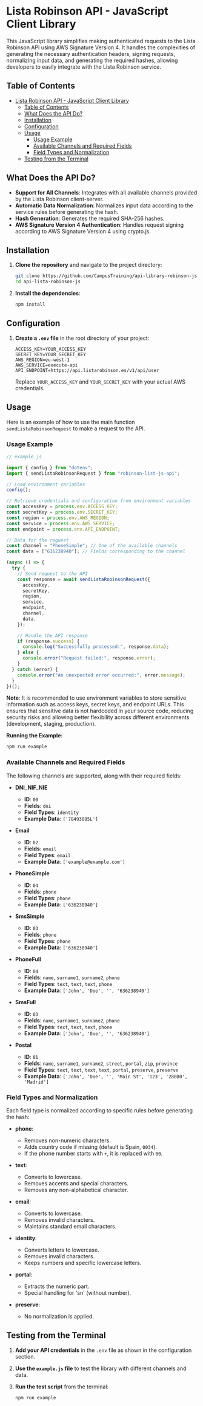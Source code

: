 # Lista Robinson API - JavaScript Client Library

This JavaScript library simplifies making authenticated requests to the Lista Robinson API using AWS Signature Version 4. It handles the complexities of generating the necessary authentication headers, signing requests, normalizing input data, and generating the required hashes, allowing developers to easily integrate with the Lista Robinson service.

## Table of Contents

- [Lista Robinson API - JavaScript Client Library](#lista-robinson-api---javascript-client-library)
  - [Table of Contents](#table-of-contents)
  - [What Does the API Do?](#what-does-the-api-do)
  - [Installation](#installation)
  - [Configuration](#configuration)
  - [Usage](#usage)
    - [Usage Example](#usage-example)
    - [Available Channels and Required Fields](#available-channels-and-required-fields)
    - [Field Types and Normalization](#field-types-and-normalization)
  - [Testing from the Terminal](#testing-from-the-terminal)

## What Does the API Do?

- **Support for All Channels**: Integrates with all available channels provided by the Lista Robinson client-server.
- **Automatic Data Normalization**: Normalizes input data according to the service rules before generating the hash.
- **Hash Generation**: Generates the required SHA-256 hashes.
- **AWS Signature Version 4 Authentication**: Handles request signing according to AWS Signature Version 4 using crypto.js.

## Installation

1. **Clone the repository** and navigate to the project directory:

   ```bash
   git clone https://github.com/CampusTraining/api-library-robinson-js.git
   cd api-lista-robinson-js
   ```

2. **Install the dependencies**:

   ```bash
   npm install
   ```

## Configuration

1. **Create a `.env` file** in the root directory of your project:

   ```dotenv
   ACCESS_KEY=YOUR_ACCESS_KEY
   SECRET_KEY=YOUR_SECRET_KEY
   AWS_REGION=eu-west-1
   AWS_SERVICE=execute-api
   API_ENDPOINT=https://api.listarobinson.es/v1/api/user
   ```

   Replace `YOUR_ACCESS_KEY` and `YOUR_SECRET_KEY` with your actual AWS credentials.

## Usage

Here is an example of how to use the main function `sendListaRobinsonRequest` to make a request to the API.

### Usage Example

```javascript
// example.js

import { config } from "dotenv";
import { sendListaRobinsonRequest } from "robinson-list-js-api";

// Load environment variables
config();

// Retrieve credentials and configuration from environment variables
const accessKey = process.env.ACCESS_KEY;
const secretKey = process.env.SECRET_KEY;
const region = process.env.AWS_REGION;
const service = process.env.AWS_SERVICE;
const endpoint = process.env.API_ENDPOINT;

// Data for the request
const channel = "PhoneSimple"; // One of the available channels
const data = ["636238940"]; // Fields corresponding to the channel

(async () => {
  try {
    // Send request to the API
    const response = await sendListaRobinsonRequest({
      accessKey,
      secretKey,
      region,
      service,
      endpoint,
      channel,
      data,
    });

    // Handle the API response
    if (response.success) {
      console.log("Successfully processed:", response.data);
    } else {
      console.error("Request failed:", response.error);
    }
  } catch (error) {
    console.error("An unexpected error occurred:", error.message);
  }
})();
```

**Note**: It is recommended to use environment variables to store sensitive information such as access keys, secret keys, and endpoint URLs. This ensures that sensitive data is not hardcoded in your source code, reducing security risks and allowing better flexibility across different environments (development, staging, production).

**Running the Example:**

```bash
npm run example
```

### Available Channels and Required Fields

The following channels are supported, along with their required fields:

- **DNI_NIF_NIE**

  - **ID**: `00`
  - **Fields**: `dni`
  - **Field Types**: `identity`
  - **Example Data**: `['78493085L']`

- **Email**

  - **ID**: `02`
  - **Fields**: `email`
  - **Field Types**: `email`
  - **Example Data**: `['example@example.com']`

- **PhoneSimple**

  - **ID**: `04`
  - **Fields**: `phone`
  - **Field Types**: `phone`
  - **Example Data**: `['636238940']`

- **SmsSimple**

  - **ID**: `03`
  - **Fields**: `phone`
  - **Field Types**: `phone`
  - **Example Data**: `['636238940']`

- **PhoneFull**

  - **ID**: `04`
  - **Fields**: `name`, `surname1`, `surname2`, `phone`
  - **Field Types**: `text`, `text`, `text`, `phone`
  - **Example Data**: `['John', 'Doe', '', '636238940']`

- **SmsFull**

  - **ID**: `03`
  - **Fields**: `name`, `surname1`, `surname2`, `phone`
  - **Field Types**: `text`, `text`, `text`, `phone`
  - **Example Data**: `['John', 'Doe', '', '636238940']`

- **Postal**
  - **ID**: `01`
  - **Fields**: `name`, `surname1`, `surname2`, `street`, `portal`, `zip`, `province`
  - **Field Types**: `text`, `text`, `text`, `text`, `portal`, `preserve`, `preserve`
  - **Example Data**: `['John', 'Doe', '', 'Main St', '123', '28080', 'Madrid']`

### Field Types and Normalization

Each field type is normalized according to specific rules before generating the hash:

- **phone**:

  - Removes non-numeric characters.
  - Adds country code if missing (default is Spain, `0034`).
  - If the phone number starts with `+`, it is replaced with `00`.

- **text**:

  - Converts to lowercase.
  - Removes accents and special characters.
  - Removes any non-alphabetical character.

- **email**:

  - Converts to lowercase.
  - Removes invalid characters.
  - Maintains standard email characters.

- **identity**:

  - Converts letters to lowercase.
  - Removes invalid characters.
  - Keeps numbers and specific lowercase letters.

- **portal**:

  - Extracts the numeric part.
  - Special handling for 'sn' (without number).

- **preserve**:
  - No normalization is applied.

## Testing from the Terminal

1. **Add your API credentials** in the `.env` file as shown in the configuration section.

2. **Use the `example.js` file** to test the library with different channels and data.

3. **Run the test script** from the terminal:

   ```bash
   npm run example
   ```
